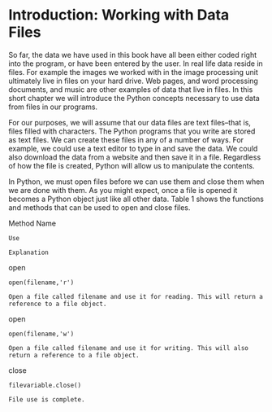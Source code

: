 # Introduction: Working with Data Files

So far, the data we have used in this book have all been either coded right into the program, or have been entered by the user. In real life data reside in files. For example the images we worked with in the image processing unit ultimately live in files on your hard drive. Web pages, and word processing documents, and music are other examples of data that live in files. In this short chapter we will introduce the Python concepts necessary to use data from files in our programs.

For our purposes, we will assume that our data files are text files–that is, files filled with characters. The Python programs that you write are stored as text files. We can create these files in any of a number of ways. For example, we could use a text editor to type in and save the data. We could also download the data from a website and then save it in a file. Regardless of how the file is created, Python will allow us to manipulate the contents.

In Python, we must open files before we can use them and close them when we are done with them. As you might expect, once a file is opened it becomes a Python object just like all other data. Table 1 shows the functions and methods that can be used to open and close files.

Method Name
	
    Use
	
    Explanation



open
	
    open(filename,'r')

    Open a file called filename and use it for reading. This will return a reference to a file object.



open
	
    open(filename,'w')
	
    Open a file called filename and use it for writing. This will also return a reference to a file object.



close
	
    filevariable.close()

    File use is complete.
